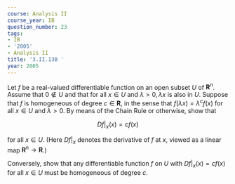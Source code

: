```yaml
---
course: Analysis II
course_year: IB
question_number: 23
tags:
- IB
- '2005'
- Analysis II
title: '3.II.13B '
year: 2005
---
```



Let $f$ be a real-valued differentiable function on an open subset $U$ of $\mathbf{R}^{n}$. Assume that $0 \notin U$ and that for all $x \in U$ and $\lambda>0, \lambda x$ is also in $U$. Suppose that $f$ is homogeneous of degree $c \in \mathbf{R}$, in the sense that $f(\lambda x)=\lambda^{c} f(x)$ for all $x \in U$ and $\lambda>0$. By means of the Chain Rule or otherwise, show that

$$\left.D f\right|_{x}(x)=c f(x)$$

for all $x \in U$. (Here $\left.D f\right|_{x}$ denotes the derivative of $f$ at $x$, viewed as a linear map $\mathbf{R}^{n} \rightarrow \mathbf{R}$.)

Conversely, show that any differentiable function $f$ on $U$ with $\left.D f\right|_{x}(x)=c f(x)$ for all $x \in U$ must be homogeneous of degree $c$.